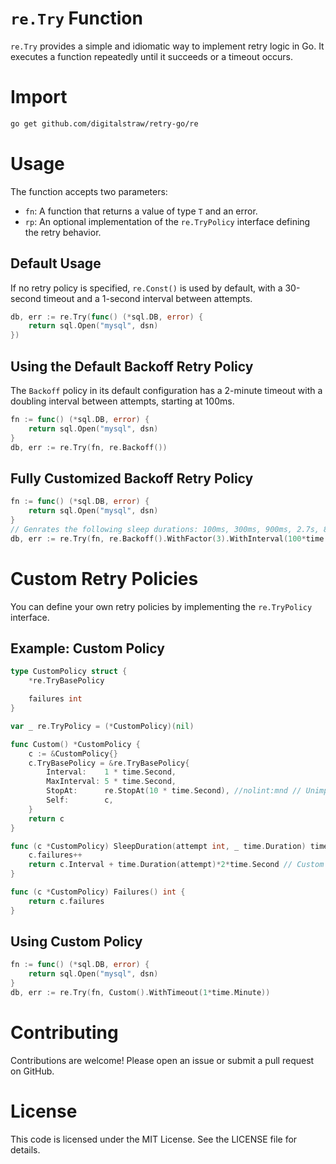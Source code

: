 # `re.Try` Function
`re.Try` provides a simple and idiomatic way to implement retry logic in Go. It executes a function repeatedly until 
it succeeds or a timeout occurs.

# Import
```bash
go get github.com/digitalstraw/retry-go/re
```

# Usage
The function accepts two parameters:

- `fn`: A function that returns a value of type `T` and an error.  
- `rp`: An optional implementation of the `re.TryPolicy` interface defining the retry behavior.

## Default Usage
If no retry policy is specified, `re.Const()` is used by default, with a 30-second timeout and a 1-second interval between attempts.

```go
db, err := re.Try(func() (*sql.DB, error) {
    return sql.Open("mysql", dsn)
})
```

## Using the Default Backoff Retry Policy
The `Backoff` policy in its default configuration has a 2-minute timeout with a doubling interval between attempts, starting at 100ms.

```go
fn := func() (*sql.DB, error) {
    return sql.Open("mysql", dsn)
}
db, err := re.Try(fn, re.Backoff())
```

## Fully Customized Backoff Retry Policy
```go
fn := func() (*sql.DB, error) {
    return sql.Open("mysql", dsn)
}
// Genrates the following sleep durations: 100ms, 300ms, 900ms, 2.7s, 8.1s, 24.3s, 60s, 60s, ...
db, err := re.Try(fn, re.Backoff().WithFactor(3).WithInterval(100*time.Millisecond).WithMaxInterval(60*time.Second).WithTimeout(5*time.Minute))
```

# Custom Retry Policies
You can define your own retry policies by implementing the `re.TryPolicy` interface.

## Example: Custom Policy
```go
type CustomPolicy struct {
	*re.TryBasePolicy

	failures int
}

var _ re.TryPolicy = (*CustomPolicy)(nil)

func Custom() *CustomPolicy {
	c := &CustomPolicy{}
	c.TryBasePolicy = &re.TryBasePolicy{
		Interval:    1 * time.Second,
		MaxInterval: 5 * time.Second,
		StopAt:      re.StopAt(10 * time.Second), //nolint:mnd // Unimportant
		Self:        c,
	}
	return c
}

func (c *CustomPolicy) SleepDuration(attempt int, _ time.Duration) time.Duration {
	c.failures++
	return c.Interval + time.Duration(attempt)*2*time.Second // Custom logic: increase sleep by 100ms each attempt
}

func (c *CustomPolicy) Failures() int {
	return c.failures
}
```

## Using Custom Policy
```go
fn := func() (*sql.DB, error) {
    return sql.Open("mysql", dsn)
}
db, err := re.Try(fn, Custom().WithTimeout(1*time.Minute))
```




# Contributing
Contributions are welcome! Please open an issue or submit a pull request on GitHub. 



# License
This code is licensed under the MIT License. See the LICENSE file for details.

